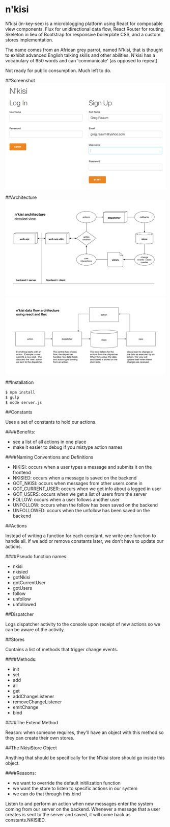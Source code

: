 # n'kisi

N'kisi (in-key-see) is a microblogging platform using React for composable view components, Flux for unidirectional data flow, React Router for routing, Skeleton in lieu of Bootstrap for responsive boilerplate CSS, and a custom stores implementation.  

The name comes from an African grey parrot, named N'kisi, that is thought to exhibit advanced English talking skills and other abilities.  N'kisi has a vocabulary of 950 words and can 'communicate' (as opposed to repeat).

Not ready for public consumption. Much left to do.

##Screenshot
![](/screenshots/login.png)

##Architecture
![](/diagrams/nkisi-architecture.png)
![](/diagrams/nkisi-data-flow.png)

##Installation
```shell
$ npm install
$ gulp
$ node server.js
```

##Constants

Uses a set of constants to hold our actions.

####Benefits:
- see a list of all actions in one place
- make it easier to debug if you mistype action names

####Naming Conventions and Definitions
- NIKISI: occurs when a user types a message and submits it on the frontend
- NKISIED: occurs when a message is saved on the backend
- GOT_NKISI: occurs when messages from other users come in
- GOT_CURRENT_USER: occurs when we get info about a logged in user
- GOT_USERS: occurs when we get a list of users from the server
- FOLLOW: occurs when a user follows another user
- UNFOLLOW: occurs when the follow has been saved on the backend
- UNFOLLOWED: occurs when the unfollow has been saved on the backend

##Actions

Instead of writing a function for each constant, we write one function to handle all.  If we add or remove constants later, we don't have to update our actions.

####Pseudo function names:
- nkisi
- nkisied
- gotNkisi
- gotCurrentUser
- gotUsers
- follow
- unfollow
- unfollowed

##Dispatcher

Logs dispatcher activity to the console upon receipt of new actions so we can be aware of the activity.

##Stores

Contains a list of methods that trigger change events.

####Methods:
- init
- set
- add
- all
- get
- addChangeListener
- removeChangeListener
- emitChange
- bind

####The Extend Method

Reason: when someone requires, they'll have an object with 
this method so they can create their own stores.

##The NkisiStore Object

Anything that should be specifically for the N'kisi store should go inside this object.

####Reasons:
- we want to override the default initilization function
- we want the store to listen to specific actions in our system
- we can do that through this.bind

Listen to and perform an action when new messages enter the system coming from our server on the backend.  Whenever a message that a user creates is sent to the server and saved, it will come back as constants.NKISIED.
